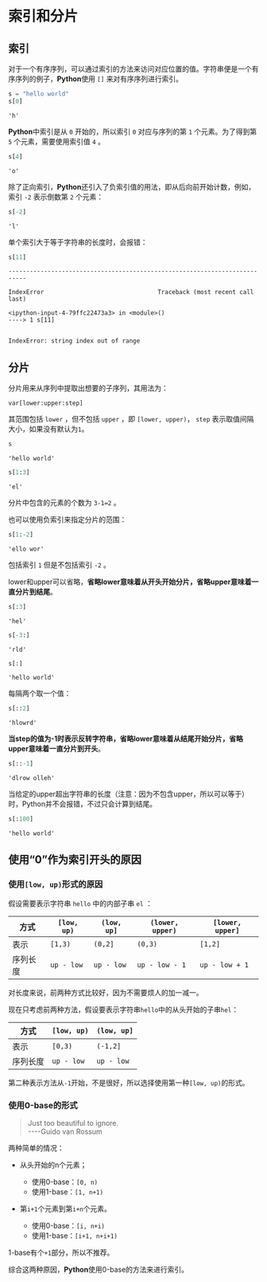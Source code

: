 # 索引和分片

## 索引

对于一个有序序列，可以通过索引的方法来访问对应位置的值。字符串便是一个有序序列的例子，**Python**使用 `[]` 来对有序序列进行索引。


```python
s = "hello world"
s[0]
```


    'h'



**Python**中索引是从 `0` 开始的，所以索引 `0` 对应与序列的第 `1` 个元素。为了得到第 `5` 个元素，需要使用索引值 `4` 。


```python
s[4]
```


    'o'



除了正向索引，**Python**还引入了负索引值的用法，即从后向前开始计数，例如，索引 `-2` 表示倒数第 `2` 个元素：


```python
s[-2]
```


    'l'



单个索引大于等于字符串的长度时，会报错：


```python
s[11]
```


    ---------------------------------------------------------------------------
    
    IndexError                                Traceback (most recent call last)
    
    <ipython-input-4-79ffc22473a3> in <module>()
    ----> 1 s[11]


    IndexError: string index out of range



## 分片

分片用来从序列中提取出想要的子序列，其用法为：

    var[lower:upper:step]

其范围包括 `lower` ，但不包括 `upper` ，即 `[lower, upper)`， `step` 表示取值间隔大小，如果没有默认为`1`。




```python
s
```


    'hello world'




```python
s[1:3]
```


    'el'

分片中包含的元素的个数为 `3-1=2` 。



也可以使用负索引来指定分片的范围：


```python
s[1:-2]
```


    'ello wor'

包括索引 `1` 但是不包括索引 `-2` 。



lower和upper可以省略，**省略lower意味着从开头开始分片，省略upper意味着一直分片到结尾**。


```python
s[:3]
```


    'hel'




```python
s[-3:]
```


    'rld'




```python
s[:]
```


    'hello world'



每隔两个取一个值：


```python
s[::2]
```


    'hlowrd'



**当step的值为-1时表示反转字符串，省略lower意味着从结尾开始分片，省略upper意味着一直分片到开头**。


```python
s[::-1]
```


    'dlrow olleh'



当给定的upper超出字符串的长度（注意：因为不包含upper，所以可以等于）时，Python并不会报错，不过只会计算到结尾。


```python
s[:100]
```


    'hello world'



## 使用“0”作为索引开头的原因

### 使用`[low, up)`形式的原因

假设需要表示字符串 `hello` 中的内部子串 `el` ：

|方式|`[low, up)`|`(low, up]`|`(lower, upper)`|`[lower, upper]`
|--|--|--|--|--|
|表示|`[1,3)`|`(0,2]`|`(0,3)`|`[1,2]`
|序列长度|`up - low`|`up - low`|`up - low - 1`|`up - low + 1`

对长度来说，前两种方式比较好，因为不需要烦人的加一减一。

现在只考虑前两种方法，假设要表示字符串`hello`中的从头开始的子串`hel`：

|方式|`[low, up)`|`(low, up]`|
|--|--|--|
|表示|`[0,3)`|`(-1,2]`|
|序列长度|`up - low`|`up - low`|

第二种表示方法从`-1`开始，不是很好，所以选择使用第一种`[low, up)`的形式。

### 使用0-base的形式

> Just too beautiful to ignore.  
----Guido van Rossum

两种简单的情况：

- 从头开始的n个元素；
    - 使用0-base：`[0, n)`
    - 使用1-base：`[1, n+1)`

- 第`i+1`个元素到第`i+n`个元素。
    - 使用0-base：`[i, n+i)`
    - 使用1-base：`[i+1, n+i+1)`

1-base有个`+1`部分，所以不推荐。

综合这两种原因，**Python**使用0-base的方法来进行索引。
